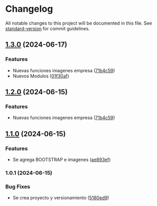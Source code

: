 # Changelog

All notable changes to this project will be documented in this file. See [standard-version](https://github.com/conventional-changelog/standard-version) for commit guidelines.

## [1.3.0](https://github.com/Camcadena/proyecto_litografia/compare/v1.1.0...v1.3.0) (2024-06-17)


### Features

* Nuevas funciones imagenes empresa ([71b4c59](https://github.com/Camcadena/proyecto_litografia/commit/71b4c591c6a2edc217ce2e47203e61efc28ab015))
* Nuevos Modulos ([01f30af](https://github.com/Camcadena/proyecto_litografia/commit/01f30af13a60976f81b33447a31805b6469a3019))

## [1.2.0](https://github.com/Camcadena/proyecto_litografia/compare/v1.1.0...v1.2.0) (2024-06-15)


### Features

* Nuevas funciones imagenes empresa ([71b4c59](https://github.com/Camcadena/proyecto_litografia/commit/71b4c591c6a2edc217ce2e47203e61efc28ab015))

## [1.1.0](https://github.com/Camcadena/proyecto_litografia/compare/v1.0.1...v1.1.0) (2024-06-15)


### Features

* Se agrega BOOTSTRAP e imagenes ([ae893ef](https://github.com/Camcadena/proyecto_litografia/commit/ae893ef0d3a6e4166aaa201d1e186b99136ff3da))

### 1.0.1 (2024-06-15)


### Bug Fixes

* Se crea proyecto y versionamiento ([5180ed9](https://github.com/Camcadena/proyecto_litografia/commit/5180ed938fa1d7162d8bfe678ad84c8624aced1e))
